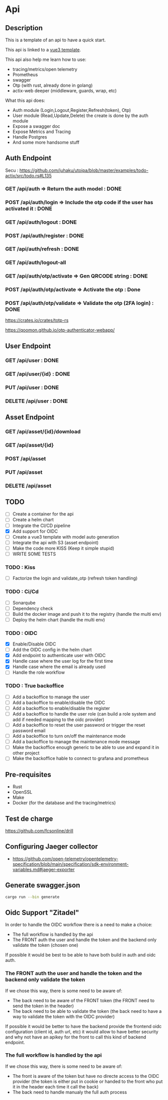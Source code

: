 # Api

## Description

This is a template of an api to have a quick start.

This api is linked to a [vue3 template](https://github.com/batleforc/vue-template).

This api also help me learn how to use:

- tracing/metrics/open telemetry
- Prometheus
- swagger
- Otp (with rust, already done in golang)
- actix-web deeper (middleware, guards, wrap, etc)

What this api does:

- Auth module (Login,Logout,Register,Refresh(token), Otp)
- User module (Read,Update,Delete) the create is done by the auth module
- Expose a swagger doc
- Expose Metrics and Tracing
- Handle Postgres
- And some more handsome stuff

## Auth Endpoint

Secu : <https://github.com/juhaku/utoipa/blob/master/examples/todo-actix/src/todo.rs#L135>

### GET /api/auth => Return the auth model : DONE

### POST /api/auth/login => Include the otp code if the user has activated it : DONE

### GET /api/auth/logout : DONE

### POST /api/auth/register : DONE

### GET /api/auth/refresh : DONE

### GET /api/auth/logout-all

### GET /api/auth/otp/activate => Gen QRCODE string : DONE

### POST /api/auth/otp/activate => Activate the otp : Done

### POST /api/auth/otp/validate => Validate the otp (2FA login) : DONE

<https://crates.io/crates/totp-rs>

<https://qoomon.github.io/otp-authenticator-webapp/>

## User Endpoint

### GET /api/user : DONE

### GET /api/user/{id} : DONE

### PUT /api/user : DONE

### DELETE /api/user : DONE

## Asset Endpoint

### GET /api/asset/{id}/download

### GET /api/asset/{id}

### POST /api/asset

### PUT /api/asset

### DELETE /api/asset

## TODO

- [ ] Create a container for the api
- [ ] Create a helm chart
- [ ] Integrate the CI/CD pipeline
- [x] Add support for OIDC
- [ ] Create a vue3 template with model auto generation
- [ ] Integrate the api with S3 (asset endpoint)
- [ ] Make the code more KISS (Keep it simple stupid)
- [ ] WRITE SOME TESTS

### TODO : Kiss

- [ ] Factorize the login and validate_otp (refresh token handling)

### TODO : Ci/Cd

- [ ] Sonarqube
- [ ] Dependency check
- [ ] Build the docker image and push it to the registry (handle the multi env)
- [ ] Deploy the helm chart (handle the multi env)

### TODO : OIDC

- [x] Enable/Disable OIDC
- [ ] Add the OIDC config in the helm chart
- [x] Add endpoint to authenticate user with OIDC
- [x] Handle case where the user log for the first time
- [x] Handle case where the email is already used
- [ ] Handle the role workflow

### TODO : True backoffice

- [ ] Add a backoffice to manage the user
- [ ] Add a backoffice to enable/disable the OIDC
- [ ] Add a backoffice to enable/disable the register
- [ ] Add a backoffice to handle the user role (can build a role system and add if needed mapping to the oidc provider)
- [ ] Add a backoffice to reset the user password or trigger the reset password email
- [ ] Add a backoffice to turn on/off the maintenance mode
- [ ] Add a backoffice to manage the maintenance mode message
- [ ] Make the backoffice enough generic to be able to use and expand it in other project
- [ ] Make the backoffice hable to connect to grafana and prometheus

## Pre-requisites

- Rust
- OpenSSL
- Make
- Docker (for the database and the tracing/metrics)

## Test de charge

<https://github.com/fcsonline/drill>

## Configuring Jaeger collector

- <https://github.com/open-telemetry/opentelemetry-specification/blob/main/specification/sdk-environment-variables.md#jaeger-exporter>

## Generate swagger.json

```bash
cargo run --bin generate
```

## Oidc Support "Zitadel"

In order to handle the OIDC workflow there is a need to make a choice:

- The full workflow is handled by the api
- The FRONT auth the user and handle the token and the backend only validate the token (chosen one)

If possible it would be best to be able to have both build in auth and oidc auth.

### The FRONT auth the user and handle the token and the backend only validate the token

If we chose this way, there is some need to be aware of:

- The back need to be aware of the FRONT token (the FRONT need to send the token in the header)
- The back need to be able to validate the token (the back need to have a way to validate the token with the OIDC provider)

If possible it would be better to have the backend provide the frontend oidc configuration (client id, auth url, etc) it would allow to have better security and why not have an apikey for the front to call this kind of backend endpoint.

### The full workflow is handled by the api

If we chose this way, there is some need to be aware of:

- The front is aware of the token but have no directe access to the OIDC provider (the token is either put in cookie or handed to the front who put it in the header each time it call the back)
- The back need to handle manualy the full auth process

